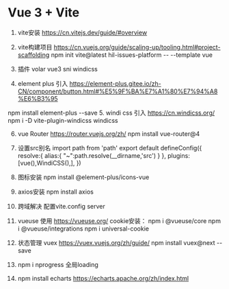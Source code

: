 # Vue 3 + Vite

1. vite安装  https://cn.vitejs.dev/guide/#overview
2. vite构建项目 https://cn.vuejs.org/guide/scaling-up/tooling.html#project-scaffolding
      npm init vite@latest hil-issues-platform -- --template vue
3. 插件 volar  vue3 sni  windicss

4. element plus 引入 https://element-plus.gitee.io/zh-CN/component/button.html#%E5%9F%BA%E7%A1%80%E7%94%A8%E6%B3%95

 npm install element-plus --save
 5. windi css 引入  https://cn.windicss.org/
 npm i -D vite-plugin-windicss windicss

 6. vue Router   https://router.vuejs.org/zh/
 npm install vue-router@4

7. 设置src别名 
 import path from 'path'
export default defineConfig({
  resolve:{
    alias:{
      "~":path.resolve(__dirname,'src')
    }
  },
  plugins: [vue(),WindiCSS(),],
})

8. 图标安装
npm install @element-plus/icons-vue

9. axios安装
    npm install axios
10. 跨域解决 配置vite.config server
11. vueuse 使用 https://vueuse.org/
    cookie安装：
    npm i @vueuse/core
    npm i @vueuse/integrations
    npm i universal-cookie

11.  状态管理 vuex https://vuex.vuejs.org/zh/guide/
    npm install vuex@next --save
12. npm i nprogress  全局loading

13. npm install echarts
https://echarts.apache.org/zh/index.html